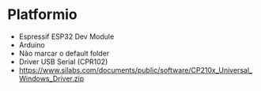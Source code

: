 # Platformio
- Espressif ESP32 Dev Module
- Arduino
- Não marcar o default folder
- Driver USB Serial (CPR102)
- https://www.silabs.com/documents/public/software/CP210x_Universal_Windows_Driver.zip